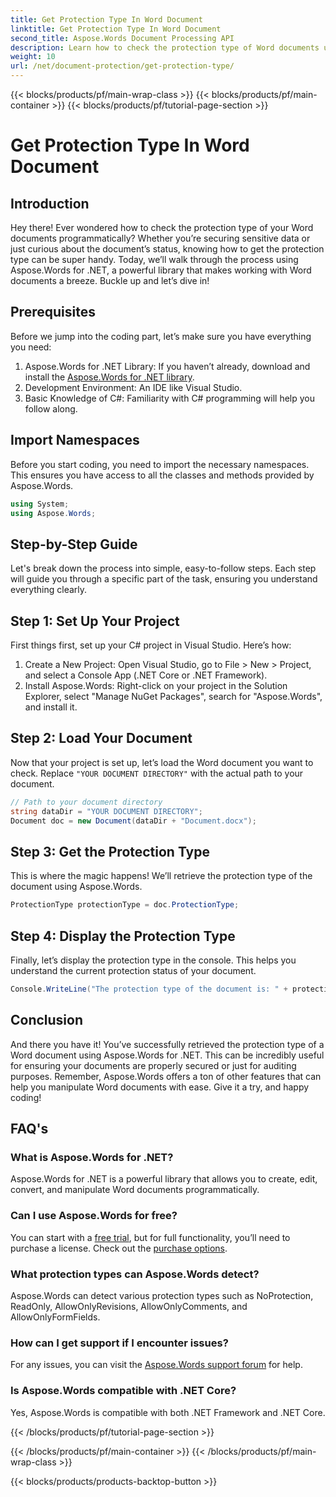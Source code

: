 ```yaml
---
title: Get Protection Type In Word Document
linktitle: Get Protection Type In Word Document
second_title: Aspose.Words Document Processing API
description: Learn how to check the protection type of Word documents using Aspose.Words for .NET. Step-by-step guide, code examples, and FAQs included.
weight: 10
url: /net/document-protection/get-protection-type/
---
```


{{< blocks/products/pf/main-wrap-class >}}
{{< blocks/products/pf/main-container >}}
{{< blocks/products/pf/tutorial-page-section >}}

# Get Protection Type In Word Document

## Introduction

Hey there! Ever wondered how to check the protection type of your Word documents programmatically? Whether you’re securing sensitive data or just curious about the document’s status, knowing how to get the protection type can be super handy. Today, we’ll walk through the process using Aspose.Words for .NET, a powerful library that makes working with Word documents a breeze. Buckle up and let’s dive in!

## Prerequisites

Before we jump into the coding part, let’s make sure you have everything you need:

1. Aspose.Words for .NET Library: If you haven’t already, download and install the [Aspose.Words for .NET library](https://releases.aspose.com/words/net/).
2. Development Environment: An IDE like Visual Studio.
3. Basic Knowledge of C#: Familiarity with C# programming will help you follow along.

## Import Namespaces

Before you start coding, you need to import the necessary namespaces. This ensures you have access to all the classes and methods provided by Aspose.Words.

```csharp
using System;
using Aspose.Words;
```

## Step-by-Step Guide

Let's break down the process into simple, easy-to-follow steps. Each step will guide you through a specific part of the task, ensuring you understand everything clearly.

## Step 1: Set Up Your Project

First things first, set up your C# project in Visual Studio. Here’s how:

1. Create a New Project: Open Visual Studio, go to File > New > Project, and select a Console App (.NET Core or .NET Framework).
2. Install Aspose.Words: Right-click on your project in the Solution Explorer, select "Manage NuGet Packages", search for "Aspose.Words", and install it.

## Step 2: Load Your Document

Now that your project is set up, let’s load the Word document you want to check. Replace `"YOUR DOCUMENT DIRECTORY"` with the actual path to your document.

```csharp
// Path to your document directory
string dataDir = "YOUR DOCUMENT DIRECTORY";
Document doc = new Document(dataDir + "Document.docx");
```

## Step 3: Get the Protection Type

This is where the magic happens! We’ll retrieve the protection type of the document using Aspose.Words.

```csharp
ProtectionType protectionType = doc.ProtectionType;
```

## Step 4: Display the Protection Type

Finally, let’s display the protection type in the console. This helps you understand the current protection status of your document.

```csharp
Console.WriteLine("The protection type of the document is: " + protectionType);
```

## Conclusion

And there you have it! You’ve successfully retrieved the protection type of a Word document using Aspose.Words for .NET. This can be incredibly useful for ensuring your documents are properly secured or just for auditing purposes. Remember, Aspose.Words offers a ton of other features that can help you manipulate Word documents with ease. Give it a try, and happy coding!

## FAQ's

### What is Aspose.Words for .NET?
Aspose.Words for .NET is a powerful library that allows you to create, edit, convert, and manipulate Word documents programmatically.

### Can I use Aspose.Words for free?
You can start with a [free trial](https://releases.aspose.com/), but for full functionality, you’ll need to purchase a license. Check out the [purchase options](https://purchase.aspose.com/buy).

### What protection types can Aspose.Words detect?
Aspose.Words can detect various protection types such as NoProtection, ReadOnly, AllowOnlyRevisions, AllowOnlyComments, and AllowOnlyFormFields.

### How can I get support if I encounter issues?
For any issues, you can visit the [Aspose.Words support forum](https://forum.aspose.com/c/words/8) for help.

### Is Aspose.Words compatible with .NET Core?
Yes, Aspose.Words is compatible with both .NET Framework and .NET Core.

{{< /blocks/products/pf/tutorial-page-section >}}

{{< /blocks/products/pf/main-container >}}
{{< /blocks/products/pf/main-wrap-class >}}

{{< blocks/products/products-backtop-button >}}
